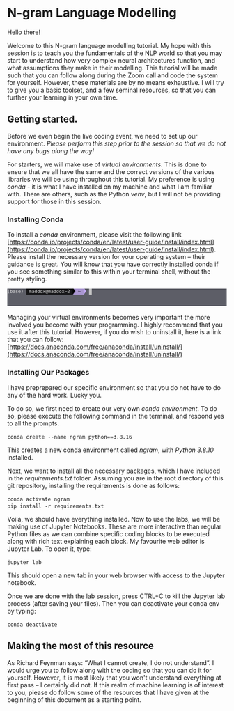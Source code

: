 # N-gram Language Modelling
Hello there!

Welcome to this N-gram language modelling tutorial. My hope with this session is to teach you the fundamentals of the NLP world so that you may start to understand how very complex neural architectures function, and what assumptions they make in their modelling. This tutorial will be made such that you can follow along during the Zoom call and code the system for yourself. However, these materials are by no means exhaustive. I will try to give you a basic toolset, and a few seminal resources, so that you can further your learning in your own time.

## Getting started.
Before we even begin the live coding event, we need to set up our environment. *Please perform this step prior to the session so that we do not have any bugs along the way!*

For starters, we will make use of *virtual environments*. This is done to ensure that we all have the same and the correct versions of the various libraries we will be using throughout this tutorial. My preference is using *conda* - it is what I have installed on my machine and what I am familiar with. There are others, such as the Python *venv*, but I will not be providing support for those in this session.

### Installing Conda
To install a *conda* environment, please visit the following link [https://conda.io/projects/conda/en/latest/user-guide/install/index.html](https://conda.io/projects/conda/en/latest/user-guide/install/index.html). Please install the necessary version for your operating system – their guidance is great. You will know that you have correctly installed conda if you see something similar to this within your terminal shell, without the pretty styling.

![image info](./images/conda_shell.png)

Managing your virtual environments becomes very important the more involved you become with your programming. I highly recommend that you use it after this tutorial. However, if you do wish to uninstall it, here is a link that you can follow: [https://docs.anaconda.com/free/anaconda/install/uninstall/](https://docs.anaconda.com/free/anaconda/install/uninstall/)
### Installing Our Packages
I have preprepared our specific environment so that you do not have to do any of the hard work. Lucky you. 

To do so, we first need to create our very own *conda environment*. To do so, please execute the following command in the terminal, and respond yes to all the prompts.
```
conda create --name ngram python==3.8.16
```
This creates a new conda environment called *ngram*, with *Python 3.8.10* installed.

Next, we want to install all the necessary packages, which I have included in the *requirements.txt* folder. Assuming you are in the root directory of this git repository, installing the requirements is done as follows:
```
conda activate ngram
pip install -r requirements.txt
```

Voilà, we should have everything installed. Now to use the labs, we will be making use of Jupyter Notebooks. These are more interactive than regular Python files as we can combine specific coding blocks to be executed along with rich text explaining each block. My favourite web editor is Jupyter Lab. To open it, type:
```
jupyter lab
```
This should open a new tab in your web browser with access to the Jupyter notebook. 

Once we are done with the lab session, press CTRL+C to kill the Jupyter lab process (after saving your files). Then you can deactivate your conda env by typing:
```
conda deactivate
```
## Making the most of this resource
As Richard Feynman says: “What I cannot create, I do not understand”. I would urge you to follow along with the coding so that you can do it for yourself. However, it is most likely that you won't understand everything at first pass – I certainly did not. If this realm of machine learning is of interest to you, please do follow some of the resources that I have given at the beginning of this document as a starting point.